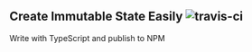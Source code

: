 ## Create Immutable State Easily ![travis-ci](https://travis-ci.org/ruanyl/create-state.svg?branch=master)



Write with TypeScript and publish to NPM
